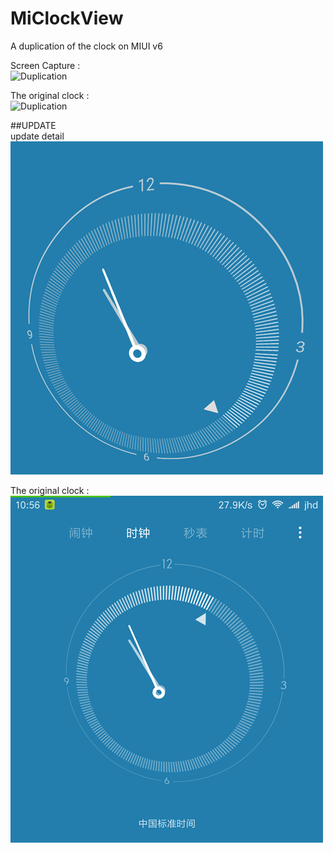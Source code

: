 # MiClockView

A duplication of the clock on MIUI v6

Screen Capture :    
![Duplication](https://github.com/AvatarQing/MiClockView/blob/master/art/duplication.gif)

The original clock :    
![Duplication](https://github.com/AvatarQing/MiClockView/blob/master/art/miui.gif)  

##UPDATE  
update detail  
![update](./art/update.png)  

The original clock :  
![update](./art/miui-1.png)  

